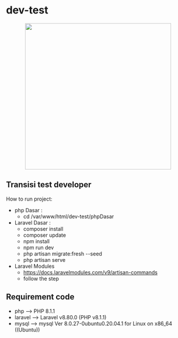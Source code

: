 # dev-test

<p align="center"><a href="https://laravel.com" target="_blank"><img src="https://raw.githubusercontent.com/laravel/art/master/logo-lockup/5%20SVG/2%20CMYK/1%20Full%20Color/laravel-logolockup-cmyk-red.svg" width="400"></a></p>

## Transisi test developer

How to run project:

- php Dasar :
    - cd /var/www/html/dev-test/phpDasar
- Laravel Dasar :
    - composer install
    - composer update
    - npm install 
    - npm run dev
    - php artisan migrate:fresh --seed
    - php artisan serve
- Laravel Modules
    - https://docs.laravelmodules.com/v9/artisan-commands
    - follow the step

## Requirement code

- php --> PHP 8.1.1
- laravel --> Laravel v8.80.0 (PHP v8.1.1)
- mysql --> mysql  Ver 8.0.27-0ubuntu0.20.04.1 for Linux on x86_64 ((Ubuntu))
